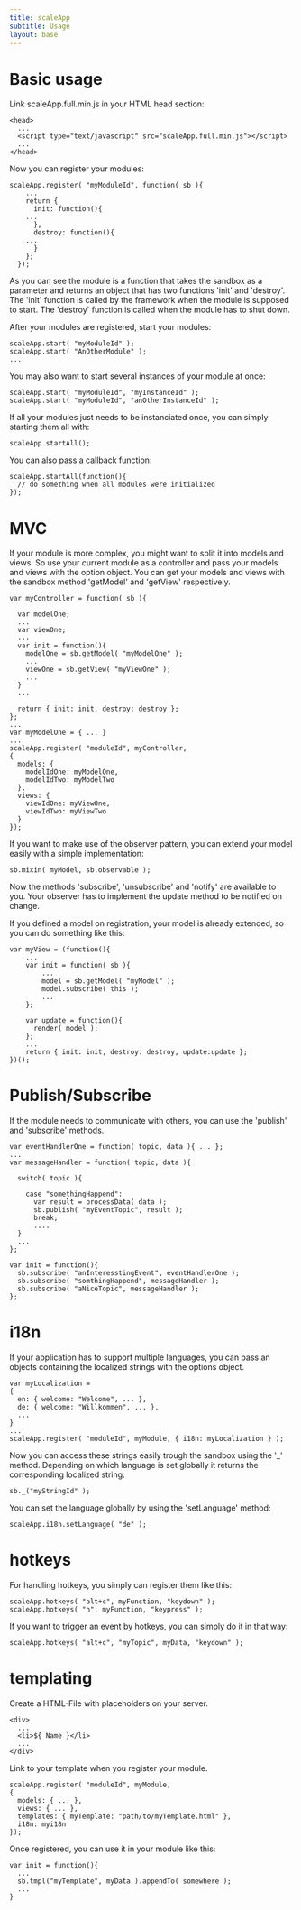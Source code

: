 ```yaml
---
title: scaleApp
subtitle: Usage
layout: base
---
```


# Basic usage

Link scaleApp.full.min.js in your HTML head section:

    <head>
      ...
      <script type="text/javascript" src="scaleApp.full.min.js"></script>
      ...
    </head>

Now you can register your modules:

    scaleApp.register( "myModuleId", function( sb ){
	    ...
	    return {
	      init: function(){
		...
	      },
	      destroy: function(){
		...
	      }
	    };
      });

As you can see the module is a function that takes the sandbox as a parameter 
and returns an object that has two functions 'init' and 'destroy'. 
The 'init' function is called by the framework when the module is supposed to start.
The 'destroy' function is called when the module has to shut down.

After your modules are registered, start your modules:

    scaleApp.start( "myModuleId" );
    scaleApp.start( "AnOtherModule" );
    ...

You may also want to start several instances of your module at once:

    scaleApp.start( "myModuleId", "myInstanceId" );
    scaleApp.start( "myModuleId", "anOtherInstanceId" );

If all your modules just needs to be instanciated once, you can simply starting them all with:

    scaleApp.startAll();

You can also pass a callback function:

    scaleApp.startAll(function(){
      // do something when all modules were initialized
    });

# MVC

If your module is more complex, you might want to split it into models and views.
So use your current module as a controller and pass your models and views with the option object.
You can get your models and views with the sandbox method 'getModel' and 'getView' respectively.

    var myController = function( sb ){

	  var modelOne;
	  ...
	  var viewOne;
	  ...
	  var init = function(){
	    modelOne = sb.getModel( "myModelOne" );
	    ...
	    viewOne = sb.getView( "myViewOne" );
	    ...
	  }
	  ...

	  return { init: init, destroy: destroy };
    };
    ...
    var myModelOne = { ... }
    ...
    scaleApp.register( "moduleId", myController,
    {
	  models: {
	    modelIdOne: myModelOne,
	    modelIdTwo: myModelTwo
	  },
	  views: {
	    viewIdOne: myViewOne,
	    viewIdTwo: myViewTwo
	  }
    });

If you want to make use of the observer pattern, you can extend your model easily with a simple implementation:

    sb.mixin( myModel, sb.observable );

Now the methods 'subscribe', 'unsubscribe' and 'notify' are available to you. 
Your observer has to implement the update method to be notified on change.

If you defined a model on registration, your model is already extended, so you can do something like this:

    var myView = (function(){
	    ...
	    var init = function( sb ){
		    ...
		    model = sb.getModel( "myModel" );
		    model.subscribe( this );
		    ...
	    };

	    var update = function(){
	      render( model );
	    };
	    ...
	    return { init: init, destroy: destroy, update:update };		
    })();

# Publish/Subscribe

If the module needs to communicate with others, you can use the 'publish' and 'subscribe' methods.

    var eventHandlerOne = function( topic, data ){ ... };
    ...
    var messageHandler = function( topic, data ){

	  switch( topic ){

	    case "somethingHappend":
	      var result = processData( data );
	      sb.publish( "myEventTopic", result );
	      break;
	      ....
	  }
	  ...
    };

    var init = function(){
      sb.subscribe( "anInteresstingEvent", eventHandlerOne );
      sb.subscribe( "somthingHappend", messageHandler );
      sb.subscribe( "aNiceTopic", messageHandler );
    };

# i18n

If your application has to support multiple languages, you can pass an objects containing the localized strings 
with the options object.

    var myLocalization =
    {
      en: { welcome: "Welcome", ... }, 
      de: { welcome: "Willkommen", ... },
      ...
    }
    ...
    scaleApp.register( "moduleId", myModule, { i18n: myLocalization } );

Now you can access these strings easily trough the sandbox using the '_' method. 
Depending on which language is set globally it returns the corresponding localized string.

    sb._("myStringId" );

You can set the language globally by using the 'setLanguage' method:

    scaleApp.i18n.setLanguage( "de" );

# hotkeys

For handling hotkeys, you simply can register them like this:

    scaleApp.hotkeys( "alt+c", myFunction, "keydown" );
    scaleApp.hotkeys( "h", myFunction, "keypress" );

If you want to trigger an event by hotkeys, you can simply do it in that way:

    scaleApp.hotkeys( "alt+c", "myTopic", myData, "keydown" );

# templating

Create a HTML-File with placeholders on your server.

    <div>
      ...
      <li>${ Name }</li>
      ...
    </div>

Link to your template when you register your module.

    scaleApp.register( "moduleId", myModule,
    {
      models: { ... },
      views: { ... },
      templates: { myTemplate: "path/to/myTemplate.html" },
      i18n: myi18n 
    }); 

Once registered, you can use it in your module like this:

    var init = function(){
      ...
      sb.tmpl("myTemplate", myData ).appendTo( somewhere );
      ...
    }

